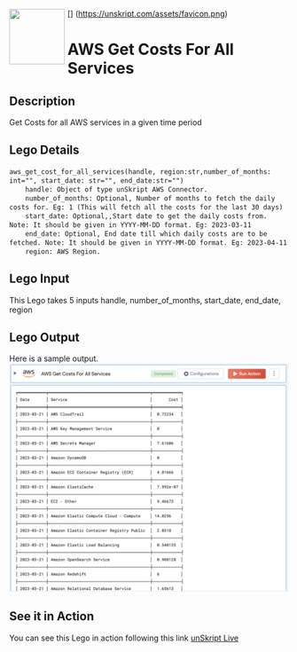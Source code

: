 [<img align="left" src="https://unskript.com/assets/favicon.png" width="100" height="100" style="padding-right: 5px">]
(https://unskript.com/assets/favicon.png)
<h1>AWS Get Costs For All Services</h1>

## Description
Get Costs for all AWS services in a given time period

## Lego Details
	aws_get_cost_for_all_services(handle, region:str,number_of_months: int="", start_date: str="", end_date:str="")
		handle: Object of type unSkript AWS Connector.
		number_of_months: Optional, Number of months to fetch the daily costs for. Eg: 1 (This will fetch all the costs for the last 30 days)
		start_date: Optional,,Start date to get the daily costs from. Note: It should be given in YYYY-MM-DD format. Eg: 2023-03-11
		end_date: Optional, End date till which daily costs are to be fetched. Note: It should be given in YYYY-MM-DD format. Eg: 2023-04-11
		region: AWS Region.


## Lego Input
This Lego takes 5 inputs handle, number_of_months, start_date, end_date, region

## Lego Output
Here is a sample output.
<img src="./1.png">

## See it in Action

You can see this Lego in action following this link [unSkript Live](https://us.app.unskript.io)